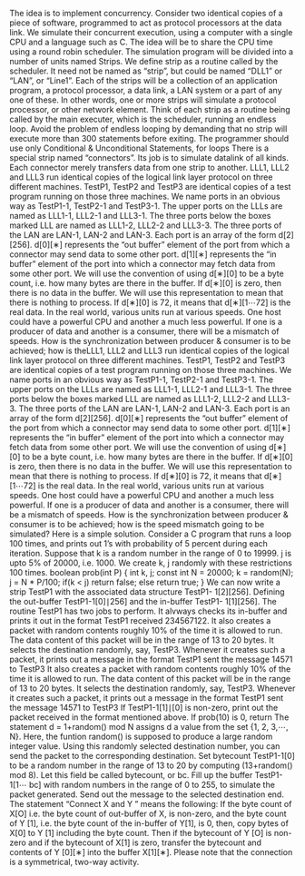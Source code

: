 The idea is to implement concurrency. Consider two identical copies of a piece
of software, programmed to act as protocol processors at the data link. We
simulate their concurrent execution, using a computer with a single CPU and
a language such as C. The idea will be to share the CPU time using a round
robin scheduler. The simulation program will be divided into a number of units
named Strips. We define strip as a routine called by the scheduler. It need not
be named as “strip”, but could be named “DLL1” or “LAN”, or “Line1”. Each
of the strips will be a collection of an application program, a protocol processor,
a data link, a LAN system or a part of any one of these. In other words, one or
more strips will simulate a protocol processor, or other network element.
Think of each strip as a routine being called by the main executer, which is
the scheduler, running an endless loop. Avoid the problem of endless looping by
demanding that no strip will execute more than 300 statements before exiting.
The programmer should use only Conditional & Unconditional Statements, for
loops
There is a special strip named “connectors”. Its job is to simulate datalink
of all kinds. Each connector merely transfers data from one strip to another.
LLL1, LLL2 and LLL3 run identical copies of the logical link layer protocol
on three different machines. TestP1, TestP2 and TestP3 are identical copies of a
test program running on those three machines. We name ports in an obvious way
as TestP1-1, TestP2-1 and TestP3-1. The upper ports on the LLLs are named
as LLL1-1, LLL2-1 and LLL3-1. The three ports below the boxes marked LLL
are named as LLL1-2, LLL2-2 and LLL3-3. The three ports of the LAN are
LAN-1, LAN-2 and LAN-3.
Each port is an array of the form d[2][256].
d[0][∗] represents the “out buffer” element of the port from which a connector
may send data to some other port.
d[1][∗] represents the “in buffer” element of the port into which a connector
may fetch data from some other port.
We will use the convention of using d[∗][0] to be a byte count, i.e. how many
bytes are there in the buffer. If d[∗][0] is zero, then there is no data in the
buffer. We will use this representation to mean that there is nothing to process.
If d[∗][0] is 72, it means that d[∗][1⋯72] is the real data.
In the real world, various units run at various speeds. One host could have a
powerful CPU and another a much less powerful. If one is a producer of data
and another is a consumer, there will be a mismatch of speeds. How is the
synchronization between producer & consumer is to be achieved; how is theLLL1, LLL2 and LLL3 run identical copies of the logical link layer protocol
on three different machines. TestP1, TestP2 and TestP3 are identical copies of a
test program running on those three machines. We name ports in an obvious way
as TestP1-1, TestP2-1 and TestP3-1. The upper ports on the LLLs are named
as LLL1-1, LLL2-1 and LLL3-1. The three ports below the boxes marked LLL
are named as LLL1-2, LLL2-2 and LLL3-3. The three ports of the LAN are
LAN-1, LAN-2 and LAN-3.
Each port is an array of the form d[2][256].
d[0][∗] represents the “out buffer” element of the port from which a connector
may send data to some other port.
d[1][∗] represents the “in buffer” element of the port into which a connector
may fetch data from some other port.
We will use the convention of using d[∗][0] to be a byte count, i.e. how many
bytes are there in the buffer. If d[∗][0] is zero, then there is no data in the
buffer. We will use this representation to mean that there is nothing to process.
If d[∗][0] is 72, it means that d[∗][1⋯72] is the real data.
In the real world, various units run at various speeds. One host could have a
powerful CPU and another a much less powerful. If one is a producer of data
and another is a consumer, there will be a mismatch of speeds. How is the
synchronization between producer & consumer is to be achieved; how is the  speed mismatch going to be simulated?
Here is a simple solution. Consider a C program that runs a loop 100 times,
and prints out 1’s with probability of 5 percent during each iteration. Suppose
that k is a random number in the range of 0 to 19999. j is upto 5% of 20000,
i.e. 1000. We create k, j randomly with these restrictions 100 times.
boolean prob(int P)
{ int k, j;
const int N = 20000;
k = random(N);
j = N * P/100;
if(k < j) return false;
else return true;
}
We can now write a strip TestP1 with the associated data structure TestP1-
1[2][256]. Defining the out-buffer TestP1-1[0]∣256] and the in-buffer TestP1-
1[1][256]. The routine TestP1 has two jobs to perform. It alvways checks its
in-buffer and prints it out in the format
TestP1 received 234567122.
It also creates a packet with random contents roughly 10% of the time it is
allowed to run. The data content of this packet will be in the range of 13 to
20 bytes. It selects the destination randomly, say, TestP3. Whenever it creates
such a packet, it prints out a message in the format
TestP1 sent the message 14571 to TestP3
It also creates a packet with random contents roughly 10% of the time it is
allowed to run. The data content of this packet will be in the range of 13 to
20 bytes. It selects the destination randomly, say, TestP3. Whenever it creates
such a packet, it prints out a message in the format
TestP1 sent the message 14571 to TestP3
If TestP1-1[1]∣[0] is non-zero, print out the packet received in the format mentioned above.
If prob(10) is 0, return
The statement d = 1+random() mod N assigns d a value from the set {1, 2, 3,⋯, N}.
Here, the funtion random() is supposed to produce a large random integer value.
Using this randomly selected destination number, you can send the packet to
the corresponding destination.
Set bytecount TestP1-1[0] to be a random number in the range of 13 to 20 by
computing (13+random() mod 8). Let this field be called bytecount, or bc. Fill up the buffer TestP1-1[1⋯ bc] with random numbers in the range of 0 to 255,
to simulate the packet generated.
Send out the message to the selected destination
end.
The statement “Connect X and Y ” means the following: If the byte count of
X[O] i.e. the byte count of out-buffer of X, is non-zero, and the byte count of
Y [1], i.e. the byte count of the in-buffer of Y[1], is 0, then, copy bytes of X[0] to
Y [1] including the byte count. Then if the bytecount of Y [O] is non-zero and if
the bytecount of X[1] is zero, transfer the bytecount and contents of Y [0][∗] into
the buffer X[1][∗]. Please note that the connection is a symmetrical, two-way
activity.
